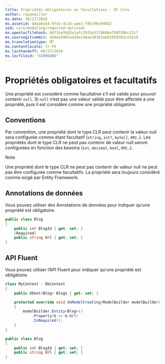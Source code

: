 ```yaml
---
title: Propriétés obligatoires ou facultatives - EF Core
author: rowanmiller
ms.date: 10/27/2016
ms.assetid: ddaa0a54-9f43-4c34-aae3-f95c96c69842
uid: core/modeling/required-optional
ms.openlocfilehash: b6716a5b03e1afc2933e317d606ef50f986c22c7
ms.sourcegitcommit: dadee5905ada9ecdbae28363a682950383ce3e10
ms.translationtype: MT
ms.contentlocale: fr-FR
ms.lasthandoff: 08/27/2018
ms.locfileid: "42995495"
---
```

# <a name="required-and-optional-properties"></a>Propriétés obligatoires et facultatifs

Une propriété est considéré comme facultative s’il est valide pour pouvoir contenir `null`. Si `null` n’est pas une valeur valide pour être affectée à une propriété, puis il est considéré comme une propriété obligatoire.

## <a name="conventions"></a>Conventions

Par convention, une propriété dont le type CLR peut contenir la valeur null sera configurée comme étant facultatif (`string`, `int?`, `byte[]`, etc..). Les propriétés dont le type CLR ne peut pas contenir de valeur null seront configurées en fonction des besoins (`int`, `decimal`, `bool`, etc..).

> [!NOTE]  
> Une propriété dont le type CLR ne peut pas contenir de valeur null ne peut pas être configurée comme facultatifs. La propriété sera toujours considéré comme exigé par Entity Framework.

## <a name="data-annotations"></a>Annotations de données

Vous pouvez utiliser des Annotations de données pour indiquer qu’une propriété est obligatoire.

<!-- [!code-csharp[Main](samples/core/Modeling/DataAnnotations/Samples/Required.cs?highlight=4)] -->
``` csharp
public class Blog
{
    public int BlogId { get; set; }
    [Required]
    public string Url { get; set; }
}
```

## <a name="fluent-api"></a>API Fluent

Vous pouvez utiliser l’API Fluent pour indiquer qu’une propriété est obligatoire.

<!-- [!code-csharp[Main](samples/core/Modeling/FluentAPI/Samples/Required.cs?highlight=7,8,9)] -->
``` csharp
class MyContext : DbContext
{
    public DbSet<Blog> Blogs { get; set; }

    protected override void OnModelCreating(ModelBuilder modelBuilder)
    {
        modelBuilder.Entity<Blog>()
            .Property(b => b.Url)
            .IsRequired();
    }
}

public class Blog
{
    public int BlogId { get; set; }
    public string Url { get; set; }
}
```
